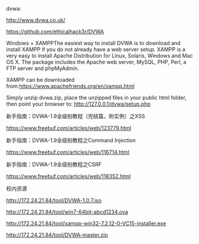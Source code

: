 

dvwa:

http://www.dvwa.co.uk/

https://github.com/ethicalhack3r/DVWA

Windows + XAMPPThe easiest way to install DVWA is to download and install XAMPP if you do not already have a web server setup.
XAMPP is a very easy to install Apache Distribution for Linux, Solaris, Windows and Mac OS X. The package includes the Apache web server, MySQL, PHP, Perl, a FTP server and phpMyAdmin.

XAMPP can be downloaded from:https://www.apachefriends.org/en/xampp.html

Simply unzip dvwa.zip, place the unzipped files in your public html folder, then point your browser to: http://127.0.0.1/dvwa/setup.php


新手指南：DVWA-1.9全级别教程（完结篇，附实例）之XSS

https://www.freebuf.com/articles/web/123779.html


新手指南：DVWA-1.9全级别教程之Command Injection

https://www.freebuf.com/articles/web/116714.html


新手指南：DVWA-1.9全级别教程之CSRF

https://www.freebuf.com/articles/web/118352.html

校内资源

http://172.24.21.84/tool/DVWA-1.0.7.iso

http://172.24.21.84/tool/win7-64bit-abcd1234.ova

http://172.24.21.84/tool/xampp-win32-7.2.12-0-VC15-installer.exe

http://172.24.21.84/tool/DVWA-master.zip

